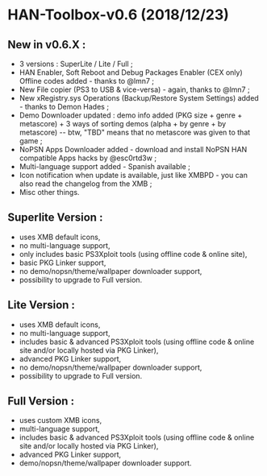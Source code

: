 # HAN-Toolbox-v0.6 (2018/12/23)

## New in v0.6.X : 
* 3 versions : SuperLite / Lite / Full ;
* HAN Enabler, Soft Reboot and Debug Packages Enabler (CEX only) Offline codes added - thanks to @lmn7 ;
* New File copier (PS3 to USB & vice-versa) - again, thanks to @lmn7 ;
* New xRegistry.sys Operations (Backup/Restore System Settings) added - thanks to Demon Hades ;
* Demo Downloader updated : demo info added (PKG size + genre + metascore) + 3 ways of sorting demos (alpha + by genre + by metascore) -- btw, "TBD" means that no metascore was given to that game ;
* NoPSN Apps Downloader added - download and install NoPSN HAN compatible Apps hacks by @esc0rtd3w ;
* Multi-language support added - Spanish available ;
* Icon notification when update is available, just like XMBPD - you can also read the changelog from the XMB ;
* Misc other things.

## Superlite Version :
* uses XMB default icons, 
* no multi-language support, 
* only includes basic PS3Xploit tools (using offline code & online site),
* basic PKG Linker support,
* no demo/nopsn/theme/wallpaper downloader support,
* possibility to upgrade to Full version.

## Lite Version :
* uses XMB default icons, 
* no multi-language support, 
* includes basic & advanced PS3Xploit tools (using offline code & online site and/or locally hosted via PKG Linker),
* advanced PKG Linker support,
* no demo/nopsn/theme/wallpaper downloader support,
* possibility to upgrade to Full version.

## Full Version :
* uses custom XMB icons, 
* multi-language support, 
* includes basic & advanced PS3Xploit tools (using offline code & online site and/or locally hosted via PKG Linker),
* advanced PKG Linker support,
* demo/nopsn/theme/wallpaper downloader support.	
